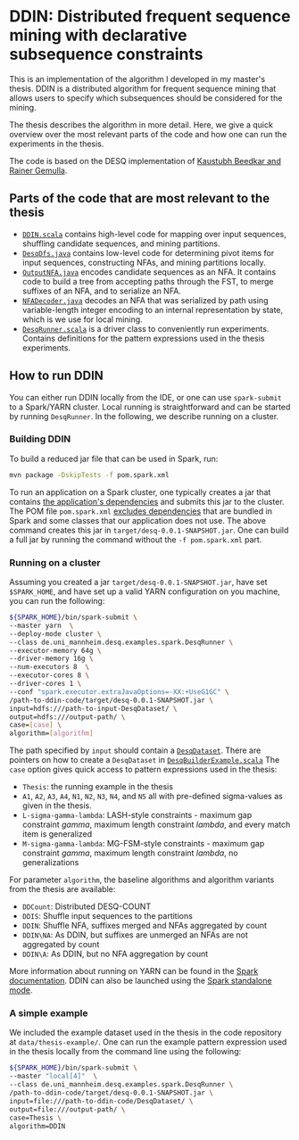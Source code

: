 # DDIN: Distributed frequent sequence mining with declarative subsequence constraints

This is an implementation of the algorithm I developed in my master's thesis. DDIN is a distributed algorithm for frequent sequence mining that allows users to specify which subsequences should be considered for the mining. 

The thesis describes the algorithm in more detail. Here, we give a quick overview over the most relevant parts of the code and how one can run the experiments in the thesis. 

The code is based on the DESQ implementation of [Kaustubh Beedkar and Rainer Gemulla](http://dws.informatik.uni-mannheim.de/en/resources/software/desq/).

## Parts of the code that are most relevant to the thesis
* [`DDIN.scala`](src/main/scala/de/uni_mannheim/desq/mining/spark/DDIN.scala) contains high-level code for mapping over input sequences, shuffling candidate sequences, and mining partitions.
* [`DesqDfs.java`](src/main/java/de/uni_mannheim/desq/mining/DesqDfs.java) contains low-level code for determining pivot items for input sequences, constructing NFAs, and mining partitions locally. 
* [`OutputNFA.java`](src/main/java/de/uni_mannheim/desq/mining/OutputNFA.java) encodes candidate sequences as an NFA. It contains code to build a tree from accepting paths through the FST, to merge suffixes of an NFA, and to serialize an NFA. 
* [`NFADecoder.java`](src/main/java/de/uni_mannheim/desq/mining/NFADecoder.java) decodes an NFA that was serialized by path using variable-length integer encoding to an internal representation by state, which is we use for local mining. 
* [`DesqRunner.scala`](src/main/scala/de/uni_mannheim/desq/examples/spark/DesqRunner.scala) is a driver class to conveniently run experiments. Contains definitions for the pattern expressions used in the thesis experiments. 

## How to run DDIN
You can either run DDIN locally from the IDE, or one can use `spark-submit` to a Spark/YARN cluster. Local running is straightforward and can be started by running `DesqRunner`. In the following, we describe running on a cluster. 

### Building DDIN
To build a reduced jar file that can be used in Spark, run:
```bash
mvn package -DskipTests -f pom.spark.xml
```
To run an application on a Spark cluster, one typically creates a jar that contains [the application's dependencies](http://spark.apache.org/docs/latest/submitting-applications.html) and submits this jar to the cluster. The POM file `pom.spark.xml` [excludes dependencies](https://maven.apache.org/plugins/maven-shade-plugin/examples/includes-excludes.html) that are bundled in Spark and some classes that our application does not use. The above command creates this jar in `target/desq-0.0.1-SNAPSHOT.jar`. One can build a full jar by running the command without the `-f pom.spark.xml` part. 

### Running on a cluster
Assuming you created a jar `target/desq-0.0.1-SNAPSHOT.jar`, have set `$SPARK_HOME`, and have set up a valid YARN configuration on you machine, you can run the following:

```bash
${SPARK_HOME}/bin/spark-submit \
--master yarn  \
--deploy-mode cluster \
--class de.uni_mannheim.desq.examples.spark.DesqRunner \
--executor-memory 64g \
--driver-memory 16g \
--num-executors 8  \
--executor-cores 8 \
--driver-cores 1 \
--conf "spark.executor.extraJavaOptions=-XX:+UseG1GC" \
/path-to-ddin-code/target/desq-0.0.1-SNAPSHOT.jar \
input=hdfs:///path-to-input-DesqDataset/ \
output=hdfs:///output-path/ \
case=[case] \
algorithm=[algorithm]
```
The path specified by `input` should contain a [`DesqDataset`](src/main/scala/de/uni_mannheim/desq/mining/spark/DesqDataset.scala). There are pointers on how to create a `DesqDataset` in [`DesqBuilderExample.scala`](src/main/scala/de/uni_mannheim/desq/examples/spark/DesqBuilderExample.scala)  The `case` option gives quick access to pattern expressions used in the thesis: 
* `Thesis`: the running example in the thesis
* `A1`, `A2`, `A3`, `A4`, `N1`, `N2`, `N3`, `N4`, and `N5` all with pre-defined sigma-values as given in the thesis. 
* `L-sigma-gamma-lambda`: LASH-style constraints - maximum gap constraint *gamma*, maximum length constraint *lambda*, and every match item is generalized
* `M-sigma-gamma-lambda`: MG-FSM-style constraints - maximum gap constraint *gamma*, maximum length constraint *lambda*, no generalizations

For parameter `algorithm`, the baseline algorithms and algorithm variants from the thesis are available:
* `DDCount`: Distributed DESQ-COUNT
* `DDIS`: Shuffle input sequences to the partitions
* `DDIN`: Shuffle NFA, suffixes merged and NFAs aggregated by count
* `DDIN\NA`: As DDIN, but suffixes are unmerged an NFAs are not aggregated by count
* `DDIN\A`: As DDIN, but no NFA aggregation by count

More information about running on YARN can be found in the [Spark documentation](http://spark.apache.org/docs/latest/running-on-yarn.html). DDIN can also be launched using the [Spark standalone mode](http://spark.apache.org/docs/latest/spark-standalone.html#launching-spark-applications). 

### A simple example
We included the example dataset used in the thesis in the code repository at `data/thesis-example/`. One can run the example pattern expression used in the thesis locally from the command line using the following:
```bash
${SPARK_HOME}/bin/spark-submit \
--master "local[4]"  \
--class de.uni_mannheim.desq.examples.spark.DesqRunner \
/path-to-ddin-code/target/desq-0.0.1-SNAPSHOT.jar \
input=file:///path-to-ddin-code/DesqDataset/ \
output=file:///output-path/ \
case=Thesis \
algorithm=DDIN
```

